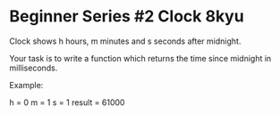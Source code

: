 # Beginner Series #2 Clock 8kyu

Clock shows h hours, m minutes and s seconds after midnight.

Your task is to write a function which returns the time since midnight in milliseconds.

Example:

h = 0
m = 1
s = 1
result = 61000
